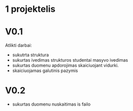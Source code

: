 # 1 projektelis
# V0.1
Atlikti darbai:
* sukutrta struktura 
* sukurtas ivedimas strukturos studentai masyvo ivedimas
* sukurtas duomenu apdorojimas skaiciuojant vidurki. 
* skaiciuojamas galutinis pazymis
# V0.2
* sukurtas duomenu nuskaitimas is failo
